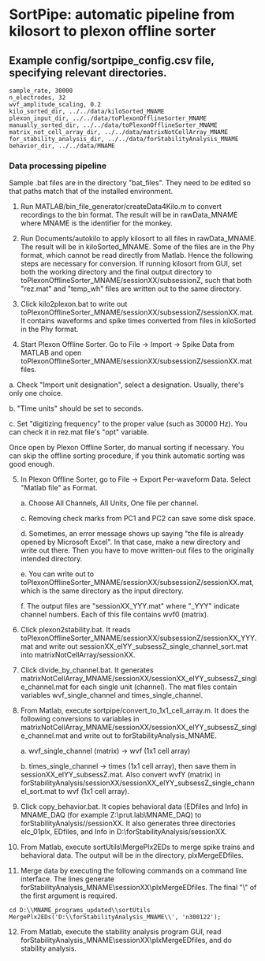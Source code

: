 # SortPipe: automatic pipeline from kilosort to plexon offline sorter

## Example config/sortpipe_config.csv file, specifying relevant directories.

```
sample_rate, 30000
n_electrodes, 32
wvf_amplitude_scaling, 0.2
kilo_sorted_dir, ../../data/kiloSorted_MNAME
plexon_input_dir, ../../data/toPlexonOfflineSorter_MNAME
manually_sorted_dir, ../../data/toPlexonOfflineSorter_MNAME
matrix_not_cell_array_dir, ../../data/matrixNotCellArray_MNAME
for_stability_analysis_dir, ../../data/forStabilityAnalysis_MNAME
behavior_dir, ../../data/MNAME
```

### Data processing pipeline

Sample .bat files are in the directory "bat_files". They need to be edited so that paths match that of the installed environment.

1.  Run MATLAB/bin_file_generator/createData4Kilo.m to convert recordings to the bin format. The result will be in rawData_MNAME where MNAME is the identifier for the monkey.

2. Run Documents/autokilo to apply kilosort to all files in rawData_MNAME. The result will be in kiloSorted_MNAME. Some of the files are in the Phy format, which cannot be read directly from Matlab. Hence the following steps are necessary for conversion. If running kilosort from GUI, set both the working directory and the final output directory to toPlexonOfflineSorter_MNAME/sessionXX/subsessionZ, such that both "rez.mat" and "temp_wh" files are written out to the same directory.

3. Click kilo2plexon.bat to write out toPlexonOfflineSorter_MNAME/sessionXX/subsessionZ/sessionXX.mat. It contains waveforms and spike times converted from files in kiloSorted in the Phy format.

4. Start Plexon Offline Sorter. Go to File -> Import -> Spike Data from MATLAB and open toPlexonOfflineSorter_MNAME/sessionXX/subsessionZ/sessionXX.mat files.

  a. Check "Import unit designation", select a designation. Usually, there's only one choice.

  b. "Time units" should be set to seconds.

  c. Set "digitizing frequency" to the proper value (such as 30000 Hz). You can check it in rez.mat file's "opt" variable.

  Once open by Plexon Offline Sorter, do manual sorting if necessary. You can skip the offline sorting procedure, if you think automatic sorting was good enough.

5. In Plexon Offline Sorter, go to File -> Export Per-waveform Data. Select "Matlab file" as Format.     

    a. Choose All Channels, All Units, One file per channel.

    c. Removing check marks from PC1 and PC2 can save some disk space.

    d. Sometimes, an error message shows up saying "the file is already opened by Microsoft Excel". In that case, make a new directory and write out there. Then you have to move written-out files to the originally intended directory.

    e. You can write out to toPlexonOfflineSorter_MNAME/sessionXX/subsessionZ/sessionXX.mat, which is the same directory as the input directory.

    f. The output files are "sessionXX_YYY.mat" where "_YYY" indicate channel numbers. Each of this file contains wvf0 (matrix).

6. Click plexon2stability.bat. It reads toPlexonOfflineSorter_MNAME/sessionXX/subsessionZ/sessionXX_YYY.mat and write out  sessionXX_elYY_subsessZ_single_channel_sort.mat into matrixNotCellArray/sessionXX.

7. Click divide_by_channel.bat. It generates matrixNotCellArray_MNAME/sessionXX/sessionXX_elYY_subsessZ_single_channel.mat for each single unit (channel). The mat files contain variables wvf_single_channel and times_single_channel.

8. From Matlab, execute sortpipe/convert_to_1x1_cell_array.m. It does the following conversions to variables in matrixNotCellArray_MNAME/sessionXX/sessionXX_elYY_subsessZ_single_channel.mat and write out to forStabilityAnalysis_MNAME.

    a. wvf_single_channel (matrix) ->  wvf (1x1 cell array)

    b. times_single_channel -> times (1x1 cell array), then save them in sessionXX_elYY_subsessZ.mat. Also convert wvfY (matrix) in forStabilityAnalysis/sessionXX/sessionXX_elYY_subsessZ_single_channel_sort.mat to wvf (1x1 cell array).

9. Click copy_behavior.bat. It copies behavioral data (EDfiles and Info) in MNAME_DAQ (for example Z:\\prut.lab\\MNAME_DAQ) to forStabilityAnalysis//sessionXX. It also generates three directories elc_01plx, EDfiles, and Info in D:\\forStabilityAnalysis/sessionXX.

10. From Matlab, execute sortUtils\\MergePlx2EDs to merge spike trains and behavioral data. The output will be in the directory, plxMergeEDfiles.

11. Merge data by executing the following commands on a command line interface. The lines generate forStabilityAnalysis_MNAME\\sessionXX\\plxMergeEDfiles. The final "\\" of the first argument is required.

```
cd D:\\MNAME_programs_updated\\sortUtils
MergePlx2EDs('D:\\forStabilityAnalysis_MNAME\\', 'n300122');
```

12. From Matlab, execute the stability analysis program GUI, read forStabilityAnalysis_MNAME\\sessionXX\\plxMergeEDfiles, and do stability analysis.
